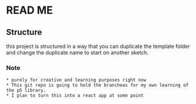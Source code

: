 # READ ME

## Structure

this project is structured in a way that you can duplicate the template folder and change the duplicate name to start on another sketch.

### Note

    * purely for creative and learning purposes right now
    * This git repo is going to hold the brancheas for my own learning of the p5 library.
    * I plan to turn this into a react app at some point